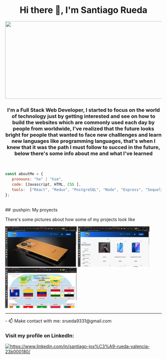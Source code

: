 <!--### Hi there 👋-->
<h1 align='center'>Hi there 👋, I'm Santiago Rueda </h1>
<img src='https://miro.medium.com/max/1000/1*zikvkZ4-bRLpkKyJAN8WmQ.jpeg' width='1100px' height='250px'/>
<br />
<h3 align='center'>I'm a Full Stack Web Developer, I started to focus on the world of technology just by getting interested and see on how to build the websites which are commonly used each day by people from worldwide, I've realized that the future looks bright for people that wanted to face new challlenges and learn new languages like programming languages, that's when I knew that it was the path I must follow to succed in the future, below there's some info about me and what I've learned </h3>
<br />

```javascript
const aboutMe = {
   pronouns: "he" | "him",
   code: [Javascript, HTML, CSS ],
   tools:  ["React", "Redux", "PostgreSQL", "Node", "Express", "Sequelize" "Material UI"],
};
```
<br />
## :pushpin: My proyects
<p>There's some pictures about how some of my projects look like</p>

<p>
  <a><img src="https://github.com/srueda9331/srueda9331/blob/main/images/Captura%20de%20pantalla%20de%202022-09-14%2022-51-43.png" width='230px' height='130'></a>
  <a><img src="https://github.com/srueda9331/srueda9331/blob/main/images/Captura%20de%20pantalla%20de%202022-09-14%2022-51-57.png" width='230px' height='130'></a>
  <a><img src="https://github.com/srueda9331/srueda9331/blob/main/images/Captura%20de%20pantalla%20de%202022-09-14%2022-53-55.png"  width='230px' height='130'></a>
</p>

<hr />
- 📫 Make contact with me: srueda9331@gmail.com
<h3 align="left">Visit my profile on LinkedIn:</h3>
<p align="left">
<a href="https://www.linkedin.com/in/santiago-jos%C3%A9-rueda-valencia-23b000180/" target="_blank"><img align="center" src="https://cdn.jsdelivr.net/npm/simple-icons@3.0.1/icons/linkedin.svg" alt="https://www.linkedin.com/in/santiago-jos%C3%A9-rueda-valencia-23b000180/" height="30" width="40" /></a>

<!--
**srueda9331/srueda9331** is a ✨ _special_ ✨ repository because its `README.md` (this file) appears on your GitHub profile.

Here are some ideas to get you started:

- 🔭 I’m currently working on ...
- 🌱 I’m currently learning ...
- 👯 I’m looking to collaborate on ...
- 🤔 I’m looking for help with ...
- 💬 Ask me about ...
- 📫 How to reach me: ...
- 😄 Pronouns: ...
- ⚡ Fun fact: ...
-->
